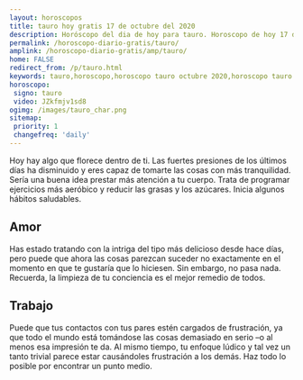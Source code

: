 ```yaml
---
layout: horoscopos
title: tauro hoy gratis 17 de octubre del 2020 
description: Horóscopo del dia de hoy para tauro. Horoscopo de hoy 17 de octubre del 2020. Las predicciones de amor, trabajo, vida personal gratis.
permalink: /horoscopo-diario-gratis/tauro/
amplink: /horoscopo-diario-gratis/amp/tauro/
home: FALSE
redirect_from: /p/tauro.html
keywords: tauro,horoscopo,horoscopo tauro octubre 2020,horoscopo tauro hoy,tarot tauro octubre 2020,horoscopo tauro,tarot tauro hoy,horoscopo de hoy,horoscopo diario,tarot del amor,horoscopo de hoy tauro,horoscopo diario del tarot, Horoscopo de hoy tauro 17 de octubre del 2020,horóscopo del día,signos zodiacales 2020, el horoscopo de hoy
horoscopo:
 signo: tauro
 video: JZkfmjv1sd8
ogimg: /images/tauro_char.png
sitemap:
 priority: 1
 changefreq: 'daily'
---
```



Hoy hay algo que florece dentro de ti. Las fuertes presiones de los últimos días ha disminuido y eres capaz de tomarte las cosas con más tranquilidad. Sería una buena idea prestar más atención a tu cuerpo. Trata de programar ejercicios más aeróbico y reducir las grasas y los azúcares. Inicia algunos hábitos saludables.

## Amor

Has estado tratando con la intriga del tipo más delicioso desde hace días, pero puede que ahora las cosas parezcan suceder no exactamente en el momento en que te gustaría que lo hiciesen. Sin embargo, no pasa nada. Recuerda, la limpieza de tu conciencia es el mejor remedio de todos.

## Trabajo

Puede que tus contactos con tus pares estén cargados de frustración, ya que todo el mundo está tomándose las cosas demasiado en serio –o al menos esa impresión te da. Al mismo tiempo, tu enfoque lúdico y tal vez un tanto trivial parece estar causándoles frustración a los demás. Haz todo lo posible por encontrar un punto medio.